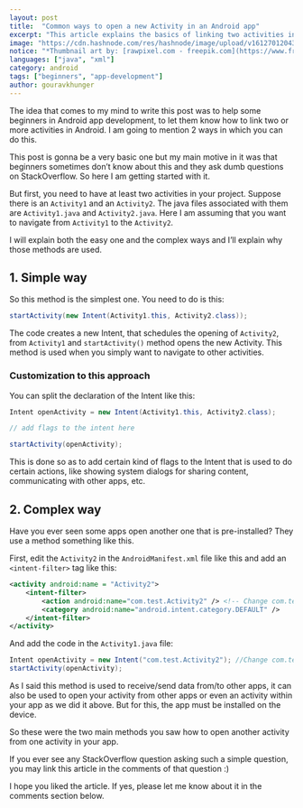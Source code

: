 ```yaml
---
layout: post
title:  "Common ways to open a new Activity in an Android app"
excerpt: "This article explains the basics of linking two activities in Android using Intents."
image: "https://cdn.hashnode.com/res/hashnode/image/upload/v1612701204335/IlBdysPPI.png"
notice: "*Thumbnail art by: [rawpixel.com - freepik.com](https://www.freepik.com/psd/background)*"
languages: ["java", "xml"]
category: android
tags: ["beginners", "app-development"]
author: gouravkhunger
---
```


The idea that comes to my mind to write this post was to help some beginners in Android app development, to let them know how to link two or more activities in Android. I am going to mention 2 ways in which you can do this.

This post is gonna be a very basic one but my main motive in it was that beginners sometimes don’t know about this and they ask dumb questions on StackOverflow. So here I am getting started with it. 

But first, you need to have at least two activities in your project. Suppose there is an `Activity1` and an `Activity2`. The java files associated with them are `Activity1.java` and `Activity2.java`. Here I am assuming that you want to navigate from `Activity1` to the `Activity2`.

I will explain both the easy one and the complex ways and I’ll explain why those methods are used.

## 1. Simple way

So this method is the simplest one. You need to do is this:

```java
startActivity(new Intent(Activity1.this, Activity2.class));
```

The code creates a new Intent, that schedules the opening of `Activity2`, from `Activity1` and `startActivity()` method opens the new Activity. This method is used when you simply want to navigate to other activities.

### Customization to this approach

You can split the declaration of the Intent like this:

```java
Intent openActivity = new Intent(Activity1.this, Activity2.class);

// add flags to the intent here

startActivity(openActivity);
```

This is done so as to add certain kind of flags to the Intent that is used to do certain actions, like showing system dialogs for sharing content, communicating with other apps, etc.

## 2. Complex way

Have you ever seen some apps open another one that is pre-installed? They use a method something like this. 

First, edit the `Activity2` in the `AndroidManifest.xml` file like this and add an `<intent-filter>` tag like this:

```xml
<activity android:name = "Activity2"> 
    <intent-filter> 
        <action android:name="com.test.Activity2" /> <!-- Change com.test with your own package name --> 
        <category android:name="android.intent.category.DEFAULT" />
    </intent-filter> 
</activity> 
```

And add the code in the `Activity1.java` file:

```java
Intent openActivity = new Intent("com.test.Activity2"); //Change com.test with your own package name
startActivity(openActivity);
```

As I said this method is used to receive/send data from/to other apps, it can also be used to open your activity from other apps or even an activity within your app as we did it above. But for this, the app must be installed on the device.

So these were the two main methods you saw how to open another activity from one activity in your app.

If you ever see any StackOverflow question asking such a simple question, you may link this article in the comments of that question :)

I hope you liked the article. If yes, please let me know about it in the comments section below.